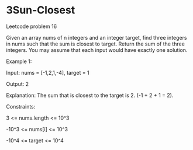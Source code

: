 # 3Sun-Closest
Leetcode problem 16

Given an array nums of n integers and an integer target, find three integers in nums such that the sum is closest to target. Return the 
sum of the three integers. You may assume that each input would have exactly one solution.

 

Example 1:

Input: nums = [-1,2,1,-4], target = 1

Output: 2

Explanation: The sum that is closest to the target is 2. (-1 + 2 + 1 = 2).
 

Constraints:

3 <= nums.length <= 10^3

-10^3 <= nums[i] <= 10^3

-10^4 <= target <= 10^4
